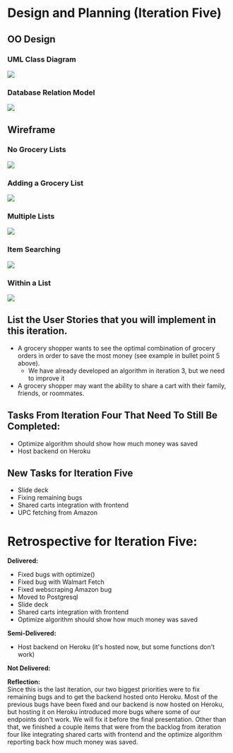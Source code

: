 # Design and Planning (Iteration Five)
## OO Design
### UML Class Diagram
![](https://github.com/jhu-oose/2020-spring-group-CompareCarts/blob/master/docs/resources/iteration_one_assets/uml.png)
### Database Relation Model
![](https://github.com/jhu-oose/2020-spring-group-CompareCarts/blob/master/docs/resources/iteration_three_assets/CompareCarts.png)
## Wireframe 
### No Grocery Lists
![](https://github.com/jhu-oose/2020-spring-group-CompareCarts/blob/master/docs/resources/iteration_one_assets/Empty%20Shopping%20List.png)
### Adding a Grocery List
![](https://github.com/jhu-oose/2020-spring-group-CompareCarts/blob/master/docs/resources/iteration_one_assets/Adding%20a%20Grocery%20List.png)
### Multiple Lists
![](https://github.com/jhu-oose/2020-spring-group-CompareCarts/blob/master/docs/resources/iteration_one_assets/Multiple%20Lists.png)
### Item Searching
![](https://github.com/jhu-oose/2020-spring-group-CompareCarts/blob/master/docs/resources/iteration_two_assets/Adding%20a%20Grocery%20List%20%E2%80%93%201.png)
### Within a List
![](https://github.com/jhu-oose/2020-spring-group-CompareCarts/blob/master/docs/resources/iteration_two_assets/Grocery%20List%20Before.png)

## List the User Stories that you will implement in this iteration.
* A grocery shopper wants to see the optimal combination of grocery orders in order to save the most money (see example in bullet point 5 above).
  * We have already developed an algorithm in iteration 3, but we need to improve it
* A grocery shopper may want the ability to share a cart with their family, friends, or roommates.

## Tasks From Iteration Four That Need To Still Be Completed:
* Optimize algorithm should show how much money was saved
* Host backend on Heroku


## New Tasks for Iteration Five
* Slide deck
* Fixing remaining bugs
* Shared carts integration with frontend
* UPC fetching from Amazon

# Retrospective for Iteration Five:
**Delivered:**
* Fixed bugs with optimize()
* Fixed bug with Walmart Fetch
* Fixed webscraping Amazon bug
* Moved to Postgresql 
* Slide deck
* Shared carts integration with frontend
* Optimize algorithm should show how much money was saved

**Semi-Delivered:**
* Host backend on Heroku (it's hosted now, but some functions don't work)

**Not Delivered:**

**Reflection:**  
Since this is the last iteration, our two biggest priorities were to fix remaining bugs and to get the backend hosted onto Heroku. Most of the previous bugs have been fixed and our backend is now hosted on Heroku, but hosting it on Heroku introduced more bugs where some of our endpoints don't work. We will fix it before the final presentation. Other than that, we finished a couple items that were from the backlog from iteration four like integrating shared carts with frontend and the optimize algorithm reporting back how much money was saved.
